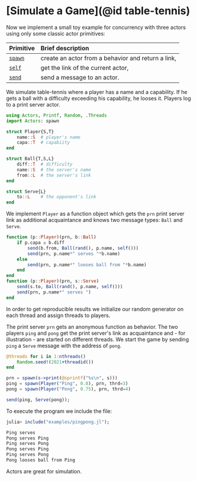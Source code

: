 # [Simulate a Game](@id table-tennis)

Now we implement a small toy example for concurrency with three actors using only some classic actor primitives:

| Primitive             | Brief description            |
|:----------------------|:-----------------------------|
| [`spawn`](@ref) | create an actor from a behavior and return a link, |
| [`self`](@ref) | get the link of the current actor, |
| [`send`](@ref) | send a message to an actor. |

We simulate table-tennis where a player has a name and a capability. If he gets a ball with a difficulty exceeding his capability, he looses it. Players log to a print server actor.

```julia
using Actors, Printf, Random, .Threads
import Actors: spawn

struct Player{S,T}
    name::S  # player's name 
    capa::T  # capabiity
end

struct Ball{T,S,L}
    diff::T  # difficulty
    name::S  # the server's name
    from::L  # the server's link
end

struct Serve{L}
    to::L    # the opponent's link
end
```

We implement `Player` as a function object which gets the `prn` print server link as additional acquaintance and knows two message types: `Ball` and `Serve`.

```julia
function (p::Player)(prn, b::Ball)
    if p.capa ≥ b.diff
        send(b.from, Ball(rand(), p.name, self()))
        send(prn, p.name*" serves "*b.name)
    else
        send(prn, p.name*" looses ball from "*b.name)
    end
end
function (p::Player)(prn, s::Serve)
    send(s.to, Ball(rand(), p.name, self()))
    send(prn, p.name*" serves ")
end
```

In order to get reproducible results we initialize our random generator on each thread and assign threads to  players.

The print server `prn` gets an anonymous function as behavior. The two players `ping` and `pong` get the print server's link as acquaintance and - for illustration - are started on different threads. We start the game by sending `ping` a `Serve` message with the address of `pong`.

```julia
@threads for i in 1:nthreads()
    Random.seed!(2021+threadid())
end

prn = spawn(s->print(@sprintf("%s\n", s))) 
ping = spawn(Player("Ping", 0.8), prn, thrd=3)
pong = spawn(Player("Pong", 0.75), prn, thrd=4)

send(ping, Serve(pong));
```

To execute the program we include the file:

```julia
julia> include("examples/pingpong.jl");

Ping serves 
Pong serves Ping
Ping serves Pong
Pong serves Ping
Ping serves Pong
Pong looses ball from Ping
```

Actors are great for simulation.

